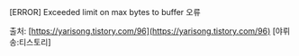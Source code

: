 [ERROR] Exceeded limit on max bytes to buffer 오류

출처: [https://yarisong.tistory.com/96](https://yarisong.tistory.com/96) [야뤼송:티스토리]